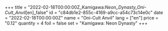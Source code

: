 +++
title = "2022-02-18T00:00:00Z_Kamigawa:_Neon_Dynasty_Oni-Cult_Anvil_[en]_false"
id = "c84db1e2-855c-4169-a9cc-a54c73c14e0c"
date = "2022-02-18T00:00:00Z"
name = "Oni-Cult Anvil"
lang = ["en"]
price = "0.12"
quantity = 4
foil = false
set = "Kamigawa: Neon Dynasty"
+++
